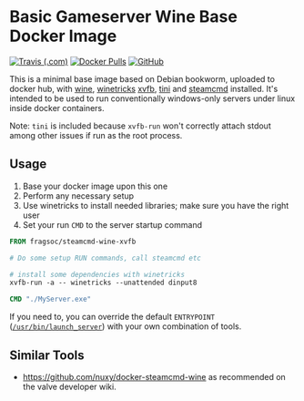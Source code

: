 # Basic Gameserver Wine Base Docker Image

<a href="https://travis-ci.com/github/FragSoc/steamcmd-wine-xvfb-docker"><img alt="Travis (.com)" src="https://img.shields.io/travis/com/FragSoc/steamcmd-wine-xvfb-docker?style=flat-square"/></a>
<a href="https://hub.docker.com/r/fragsoc/steamcmd-wine-xvfb"><img alt="Docker Pulls" src="https://img.shields.io/docker/pulls/fragsoc/steamcmd-wine-xvfb?style=flat-square"/></a>
<a href="https://github.com/FragSoc/steamcmd-wine-xvfb-docker"><img alt="GitHub" src="https://img.shields.io/github/license/FragSoc/steamcmd-wine-xvfb-docker?style=flat-square"/></a>

This is a minimal base image based on Debian bookworm, uploaded to docker hub, with [wine](https://www.winehq.org/), [winetricks](https://github.com/Winetricks/winetricks) [xvfb](https://www.x.org/releases/X11R7.6/doc/man/man1/Xvfb.1.xhtml), [tini](https://github.com/krallin/tini) and [steamcmd](https://developer.valvesoftware.com/wiki/SteamCMD) installed.
It's intended to be used to run conventionally windows-only servers under linux inside docker containers.

Note: `tini` is included because `xvfb-run` won't correctly attach stdout among other issues if run as the root process.

## Usage

1. Base your docker image upon this one
1. Perform any necessary setup
1. Use winetricks to install needed libraries; make sure you have the right user
1. Set your run `CMD` to the server startup command

```dockerfile
FROM fragsoc/steamcmd-wine-xvfb

# Do some setup RUN commands, call steamcmd etc

# install some dependencies with winetricks
xvfb-run -a -- winetricks --unattended dinput8

CMD "./MyServer.exe"
```

If you need to, you can override the default `ENTRYPOINT` ([`/usr/bin/launch_server`](launch_server.sh)) with your own combination of tools. 

## Similar Tools

- https://github.com/nuxy/docker-steamcmd-wine as recommended on the valve developer wiki.
